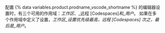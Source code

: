 配置 {% data variables.product.prodname_vscode_shortname %} 的编辑器设置时，有三个可用的作用域：_工作区_、_远程 [Codespaces]_和_用户_。 如果在多个作用域中定义了设置，_工作区_设置优先级最高，_远程 [Codespaces]_ 次之，最后是_用户_。
